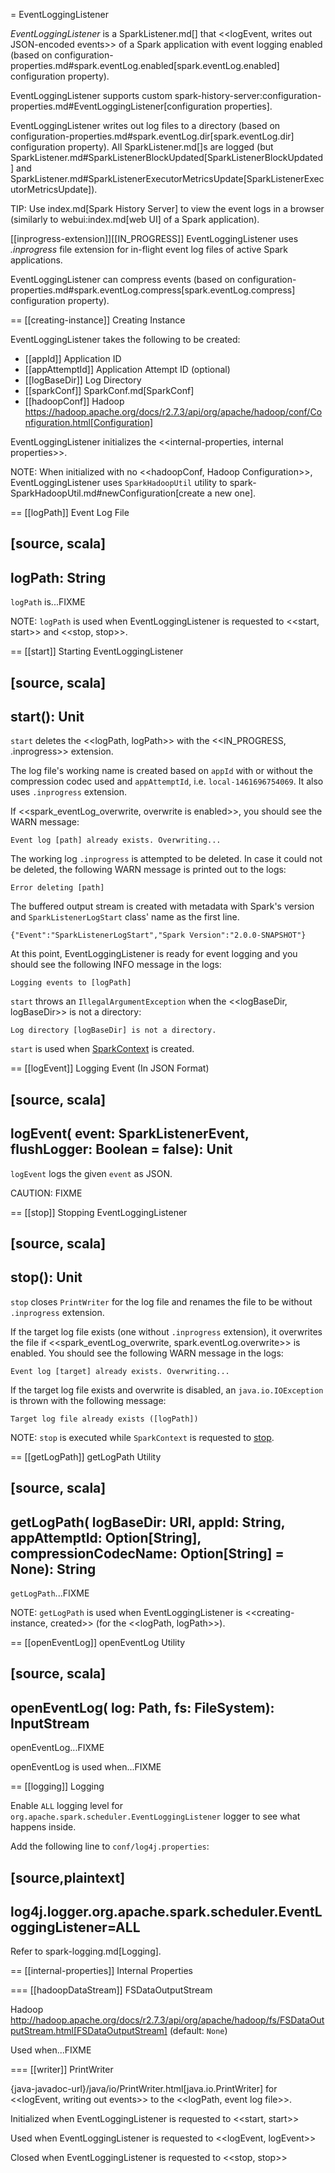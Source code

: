 = EventLoggingListener

*EventLoggingListener* is a SparkListener.md[] that <<logEvent, writes out JSON-encoded events>> of a Spark application with event logging enabled (based on configuration-properties.md#spark.eventLog.enabled[spark.eventLog.enabled] configuration property).

EventLoggingListener supports custom spark-history-server:configuration-properties.md#EventLoggingListener[configuration properties].

EventLoggingListener writes out log files to a directory (based on configuration-properties.md#spark.eventLog.dir[spark.eventLog.dir] configuration property). All SparkListener.md[]s are logged (but SparkListener.md#SparkListenerBlockUpdated[SparkListenerBlockUpdated] and SparkListener.md#SparkListenerExecutorMetricsUpdate[SparkListenerExecutorMetricsUpdate]).

TIP: Use index.md[Spark History Server] to view the event logs in a browser (similarly to webui:index.md[web UI] of a Spark application).

[[inprogress-extension]][[IN_PROGRESS]]
EventLoggingListener uses *.inprogress* file extension for in-flight event log files of active Spark applications.

EventLoggingListener can compress events (based on configuration-properties.md#spark.eventLog.compress[spark.eventLog.compress] configuration property).

== [[creating-instance]] Creating Instance

EventLoggingListener takes the following to be created:

* [[appId]] Application ID
* [[appAttemptId]] Application Attempt ID (optional)
* [[logBaseDir]] Log Directory
* [[sparkConf]] SparkConf.md[SparkConf]
* [[hadoopConf]] Hadoop https://hadoop.apache.org/docs/r2.7.3/api/org/apache/hadoop/conf/Configuration.html[Configuration]

EventLoggingListener initializes the <<internal-properties, internal properties>>.

NOTE: When initialized with no <<hadoopConf, Hadoop Configuration>>, EventLoggingListener uses `SparkHadoopUtil` utility to spark-SparkHadoopUtil.md#newConfiguration[create a new one].

== [[logPath]] Event Log File

[source, scala]
----
logPath: String
----

`logPath` is...FIXME

NOTE: `logPath` is used when EventLoggingListener is requested to <<start, start>> and <<stop, stop>>.

== [[start]] Starting EventLoggingListener

[source, scala]
----
start(): Unit
----

`start` deletes the <<logPath, logPath>> with the <<IN_PROGRESS, .inprogress>> extension.

The log file's working name is created based on `appId` with or without the compression codec used and `appAttemptId`, i.e. `local-1461696754069`. It also uses `.inprogress` extension.

If <<spark_eventLog_overwrite, overwrite is enabled>>, you should see the WARN message:

```
Event log [path] already exists. Overwriting...
```

The working log `.inprogress` is attempted to be deleted. In case it could not be deleted, the following WARN message is printed out to the logs:

```
Error deleting [path]
```

The buffered output stream is created with metadata with Spark's version and `SparkListenerLogStart` class' name as the first line.

```
{"Event":"SparkListenerLogStart","Spark Version":"2.0.0-SNAPSHOT"}
```

At this point, EventLoggingListener is ready for event logging and you should see the following INFO message in the logs:

```
Logging events to [logPath]
```

`start` throws an `IllegalArgumentException` when the <<logBaseDir, logBaseDir>> is not a directory:

```text
Log directory [logBaseDir] is not a directory.
```

`start` is used when [SparkContext](../SparkContext.md) is created.

== [[logEvent]] Logging Event (In JSON Format)

[source, scala]
----
logEvent(
  event: SparkListenerEvent,
  flushLogger: Boolean = false): Unit
----

`logEvent` logs the given `event` as JSON.

CAUTION: FIXME

== [[stop]] Stopping EventLoggingListener

[source, scala]
----
stop(): Unit
----

`stop` closes `PrintWriter` for the log file and renames the file to be without `.inprogress` extension.

If the target log file exists (one without `.inprogress` extension), it overwrites the file if <<spark_eventLog_overwrite, spark.eventLog.overwrite>> is enabled. You should see the following WARN message in the logs:

```
Event log [target] already exists. Overwriting...
```

If the target log file exists and overwrite is disabled, an `java.io.IOException` is thrown with the following message:

```
Target log file already exists ([logPath])
```

NOTE: `stop` is executed while `SparkContext` is requested to [stop](../SparkContext.md#stop).

== [[getLogPath]] getLogPath Utility

[source, scala]
----
getLogPath(
  logBaseDir: URI,
  appId: String,
  appAttemptId: Option[String],
  compressionCodecName: Option[String] = None): String
----

`getLogPath`...FIXME

NOTE: `getLogPath` is used when EventLoggingListener is <<creating-instance, created>> (for the <<logPath, logPath>>).

== [[openEventLog]] openEventLog Utility

[source, scala]
----
openEventLog(
  log: Path,
  fs: FileSystem): InputStream
----

openEventLog...FIXME

openEventLog is used when...FIXME

== [[logging]] Logging

Enable `ALL` logging level for `org.apache.spark.scheduler.EventLoggingListener` logger to see what happens inside.

Add the following line to `conf/log4j.properties`:

[source,plaintext]
----
log4j.logger.org.apache.spark.scheduler.EventLoggingListener=ALL
----

Refer to spark-logging.md[Logging].

== [[internal-properties]] Internal Properties

=== [[hadoopDataStream]] FSDataOutputStream

Hadoop http://hadoop.apache.org/docs/r2.7.3/api/org/apache/hadoop/fs/FSDataOutputStream.html[FSDataOutputStream] (default: `None`)

Used when...FIXME

=== [[writer]] PrintWriter

{java-javadoc-url}/java/io/PrintWriter.html[java.io.PrintWriter] for <<logEvent, writing out events>> to the <<logPath, event log file>>.

Initialized when EventLoggingListener is requested to <<start, start>>

Used when EventLoggingListener is requested to <<logEvent, logEvent>>

Closed when EventLoggingListener is requested to <<stop, stop>>
